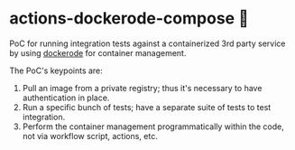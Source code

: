 # actions-dockerode-compose 🐳

PoC for running integration tests against a containerized 3rd party service by using [dockerode](https://github.com/apocas/dockerode) for container management.

The PoC's keypoints are:
1. Pull an image from a private registry; thus it's necessary to have authentication in place.
2. Run a specific bunch of tests; have a separate suite of tests to test integration.
3. Perform the container management programmatically within the code, not via workflow script, actions, etc.
